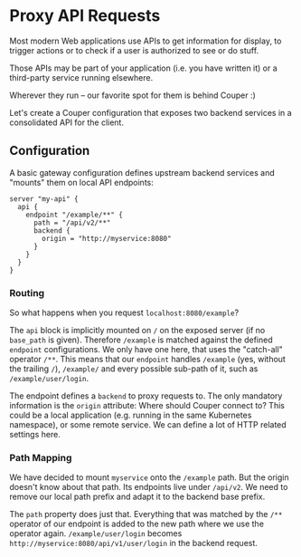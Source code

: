 # Proxy API Requests

Most modern Web applications use APIs to get information for display, to
trigger actions or to check if a user is authorized to see or do
stuff.

Those APIs may be part of your application (i.e. you have written it)
or a third-party service running elsewhere. 

Wherever they run – our favorite spot for them is behind Couper :)

Let's create a Couper configuration that exposes two backend services
in a consolidated API for the client.

## Configuration

A basic gateway configuration defines upstream backend services and
"mounts" them on local API endpoints:

```hcl
server "my-api" {
  api {
    endpoint "/example/**" {
      path = "/api/v2/**"
      backend {
        origin = "http://myservice:8080"
      }
    }
  }
}
```

### Routing

So what happens when you request `localhost:8080/example`?

The `api` block is implicitly mounted on `/` on the exposed server
(if no `base_path` is given). Therefore `/example` is matched against
the defined `endpoint` configurations. We only have one here, that
uses the "catch-all" operator `/**`. This means that our `endpoint`
handles `/example` (yes, without the trailing `/`), `/example/` and
every possible sub-path of it, such as `/example/user/login`.

The endpoint defines a `backend` to proxy requests to. The only
mandatory information is the `origin` attribute: Where should Couper
connect to? This could be a local application (e.g. running in the same
Kubernetes namespace), or some remote service. We can define a lot of
HTTP related settings here.

### Path Mapping

We have decided to mount `myservice` onto the `/example` path. But
the origin doesn't know about that path. Its endpoints live under
`/api/v2`. We need to remove our local path prefix and adapt it to
the backend base prefix.

The `path` property does just that. Everything that was matched by
the `/**` operator of our endpoint is added to the new path where we
use the operator again. `/example/user/login` becomes
`http://myservice:8080/api/v1/user/login` in the backend request.
